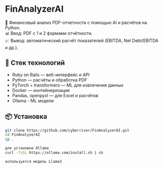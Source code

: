 # FinAnalyzerAI

🧠 Финансовый анализ PDF-отчетности с помощью AI и расчётов на Python.  
📊 Ввод: PDF с 1 и 2 формами отчётности.  
📈 Вывод: автоматический расчёт показателей (EBITDA, Net Debt/EBITDA и др.).

## 🚀 Стек технологий
- Ruby on Rails — веб-интерфейс и API
- Python — расчёты и обработка PDF
- PyTorch + transformers — ML для извлечения данных
- Docker — контейнеризация
- Pandas, openpyxl — для Excel и расчётов
- Ollama - ML модели

## 📦 Установка

```bash
git clone https://github.com/cyberriver/FinAnalyzerAI.git
cd FinAnalyzerAI
cp .

для установки Ollama
curl -fsSL https://ollama.com/install.sh | sh

используется модель Llama3